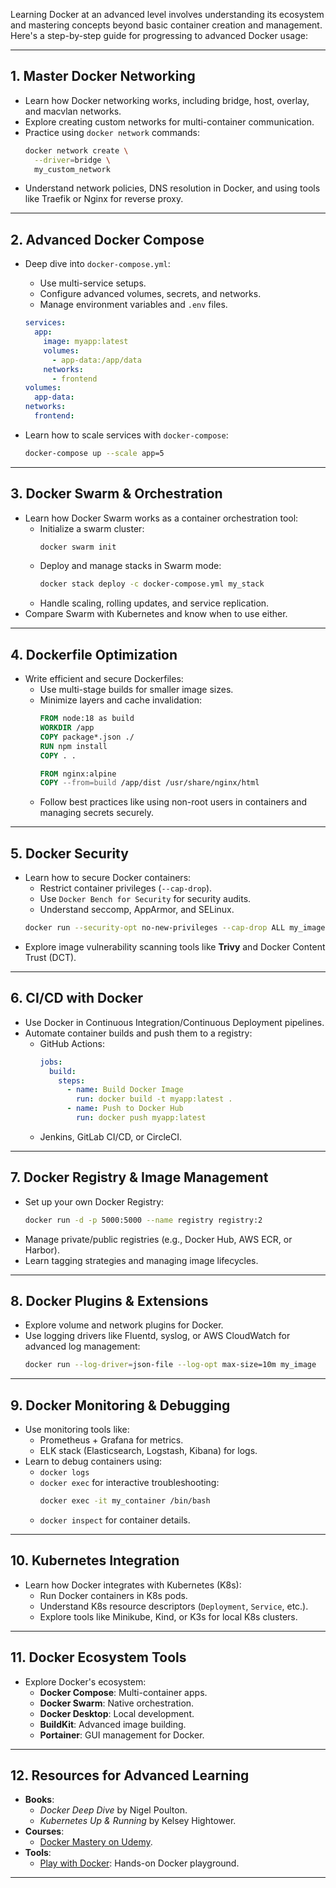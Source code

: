 Learning Docker at an advanced level involves understanding its ecosystem and mastering concepts beyond basic container creation and management. Here's a step-by-step guide for progressing to advanced Docker usage:

---

## **1. Master Docker Networking**
- Learn how Docker networking works, including bridge, host, overlay, and macvlan networks.
- Explore creating custom networks for multi-container communication.
- Practice using `docker network` commands:
  ```bash
  docker network create \
    --driver=bridge \
    my_custom_network
  ```
- Understand network policies, DNS resolution in Docker, and using tools like Traefik or Nginx for reverse proxy.

---

## **2. Advanced Docker Compose**
- Deep dive into `docker-compose.yml`:
  - Use multi-service setups.
  - Configure advanced volumes, secrets, and networks.
  - Manage environment variables and `.env` files.
  ```yaml
  services:
    app:
      image: myapp:latest
      volumes:
        - app-data:/app/data
      networks:
        - frontend
  volumes:
    app-data:
  networks:
    frontend:
  ```

- Learn how to scale services with `docker-compose`:
  ```bash
  docker-compose up --scale app=5
  ```

---

## **3. Docker Swarm & Orchestration**
- Learn how Docker Swarm works as a container orchestration tool:
  - Initialize a swarm cluster:
    ```bash
    docker swarm init
    ```
  - Deploy and manage stacks in Swarm mode:
    ```bash
    docker stack deploy -c docker-compose.yml my_stack
    ```
  - Handle scaling, rolling updates, and service replication.
- Compare Swarm with Kubernetes and know when to use either.

---

## **4. Dockerfile Optimization**
- Write efficient and secure Dockerfiles:
  - Use multi-stage builds for smaller image sizes.
  - Minimize layers and cache invalidation:
    ```dockerfile
    FROM node:18 as build
    WORKDIR /app
    COPY package*.json ./
    RUN npm install
    COPY . .

    FROM nginx:alpine
    COPY --from=build /app/dist /usr/share/nginx/html
    ```
  - Follow best practices like using non-root users in containers and managing secrets securely.

---

## **5. Docker Security**
- Learn how to secure Docker containers:
  - Restrict container privileges (`--cap-drop`).
  - Use `Docker Bench for Security` for security audits.
  - Understand seccomp, AppArmor, and SELinux.
  ```bash
  docker run --security-opt no-new-privileges --cap-drop ALL my_image
  ```
- Explore image vulnerability scanning tools like **Trivy** and Docker Content Trust (DCT).

---

## **6. CI/CD with Docker**
- Use Docker in Continuous Integration/Continuous Deployment pipelines.
- Automate container builds and push them to a registry:
  - GitHub Actions:
    ```yaml
    jobs:
      build:
        steps:
          - name: Build Docker Image
            run: docker build -t myapp:latest .
          - name: Push to Docker Hub
            run: docker push myapp:latest
    ```
  - Jenkins, GitLab CI/CD, or CircleCI.

---

## **7. Docker Registry & Image Management**
- Set up your own Docker Registry:
  ```bash
  docker run -d -p 5000:5000 --name registry registry:2
  ```
- Manage private/public registries (e.g., Docker Hub, AWS ECR, or Harbor).
- Learn tagging strategies and managing image lifecycles.

---

## **8. Docker Plugins & Extensions**
- Explore volume and network plugins for Docker.
- Use logging drivers like Fluentd, syslog, or AWS CloudWatch for advanced log management:
  ```bash
  docker run --log-driver=json-file --log-opt max-size=10m my_image
  ```

---

## **9. Docker Monitoring & Debugging**
- Use monitoring tools like:
  - Prometheus + Grafana for metrics.
  - ELK stack (Elasticsearch, Logstash, Kibana) for logs.
- Learn to debug containers using:
  - `docker logs`
  - `docker exec` for interactive troubleshooting:
    ```bash
    docker exec -it my_container /bin/bash
    ```
  - `docker inspect` for container details.

---

## **10. Kubernetes Integration**
- Learn how Docker integrates with Kubernetes (K8s):
  - Run Docker containers in K8s pods.
  - Understand K8s resource descriptors (`Deployment`, `Service`, etc.).
  - Explore tools like Minikube, Kind, or K3s for local K8s clusters.

---

## **11. Docker Ecosystem Tools**
- Explore Docker's ecosystem:
  - **Docker Compose**: Multi-container apps.
  - **Docker Swarm**: Native orchestration.
  - **Docker Desktop**: Local development.
  - **BuildKit**: Advanced image building.
  - **Portainer**: GUI management for Docker.

---

## **12. Resources for Advanced Learning**
- **Books**:
  - *Docker Deep Dive* by Nigel Poulton.
  - *Kubernetes Up & Running* by Kelsey Hightower.
- **Courses**:
  - [Docker Mastery on Udemy](https://www.udemy.com/course/docker-mastery/).
- **Tools**:
  - [Play with Docker](https://labs.play-with-docker.com/): Hands-on Docker playground.

---

